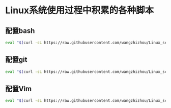 # Linux系统使用过程中积累的各种脚本

## 配置bash

```bash
eval "$(curl -sL https://raw.githubusercontent.com/wangzhizhou/Linux_scripts/master/shell/bash-config)"
```

## 配置git

```bash
eval "$(curl -sL https://raw.githubusercontent.com/wangzhizhou/Linux_scripts/master/git/git-config)"
```

## 配置Vim

```bash
eval "$(curl -sL https://raw.githubusercontent.com/wangzhizhou/Linux_scripts/master/vim/vim-config)"
```